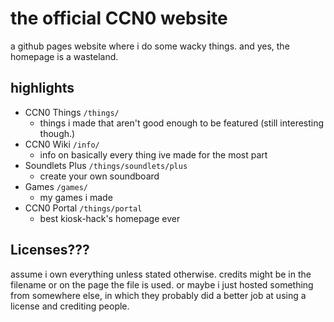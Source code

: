 # the official CCN0 website

a github pages website where i do some wacky things. and yes, the homepage is a wasteland.

## highlights

- CCN0 Things `/things/`
  - things i made that aren't good enough to be featured (still interesting though.)
- CCN0 Wiki `/info/`
  - info on basically every thing ive made for the most part
- Soundlets Plus `/things/soundlets/plus`
  - create your own soundboard
- Games `/games/`
  - my games i made
- CCN0 Portal `/things/portal`
  - best kiosk-hack's homepage ever
 
## Licenses???

assume i own everything unless stated otherwise. credits might be in the filename or on the page the file is used. or maybe i just hosted something from somewhere else, in which they probably did a better job at using a license and crediting people.
